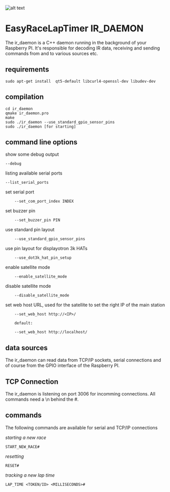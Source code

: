 ![alt text](http://www.easyracelaptimer.com/wp-content/uploads/2016/01/easy_race_lap_timer_logo-1.png "EasyRaceLapTimer")

# EasyRaceLapTimer IR_DAEMON

The ir_daemon is a C++ daemon running in the background of your Raspberry PI. It's responsible for decoding IR data, receiving and sending commands from and to various sources etc.

## requirements

    sudo apt-get install  qt5-default libcurl4-openssl-dev libudev-dev

## compilation

    cd ir_daemon
    qmake ir_daemon.pro
    make
    sudo ./ir_daemon --use_standard_gpio_sensor_pins
    sudo ./ir_daemon [for starting]


## command line options

show some debug output

    --debug

listing available serial ports

    --list_serial_ports

set serial port

        --set_com_port_index INDEX

set buzzer pin

        --set_buzzer_pin PIN

use standard pin layout

        --use_standard_gpio_sensor_pins

use pin layout for displayotron 3k HATs

        --use_dot3k_hat_pin_setup

enable satellite mode

        --enable_satellite_mode

disable satellite mode

        --disable_satellite_mode

set web host URL, used for the satellite to set the right IP of the main station

        --set_web_host http://<IP>/

        default:

        --set_web_host http://localhost/

## data sources

   The ir_daemon can read data from TCP/IP sockets, serial connections and of course from the GPIO interface of the Raspberry PI.

## TCP Connection

The ir_daemon is listening on port 3006 for incomming connections. All commands need
a \n behind the #.



## commands

The following commands are available for serial and TCP/IP connections

*starting a new race*

    START_NEW_RACE#

*resetting*    

    RESET#

*tracking a new lap time*

    LAP_TIME <TOKEN/ID> <MILLISECONDS>#
